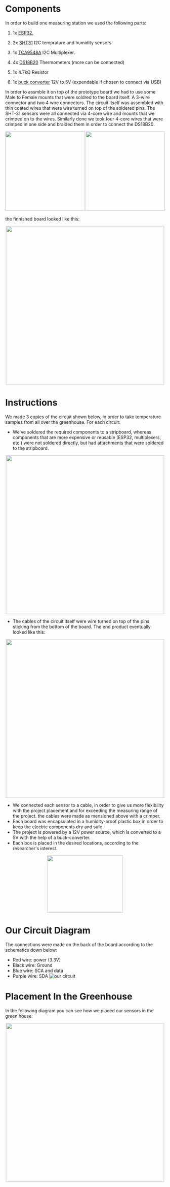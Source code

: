 # Components
In order to build one measuring station we used the following parts:
1. 1x <a href=http://esp32.net/>ESP32.</a><br>
    
2. 2x <a href=https://www.adafruit.com/product/2857>SHT31</a> I2C temprature and humidity sensors.<br>
    
3. 1x <a href=https://www.adafruit.com/product/2717>TCA9548A</a> I2C Multiplexer.<br>
    
4. 4x <a href=https://components101.com/sensors/ds18b20-temperature-sensor>DS18B20</a> Thermometers (more can be connected)<br>
    
5. 1x 4.7kΩ Resistor
6. 1x <a href=https://www.electricaltechnology.org/2019/11/12v-to-5v-converter-circuit.html>buck converter</a> 12V to 5V (expendable if chosen to connect via USB)<br>
    

In order to assmble it on top of the prototype board we had to use some Male to Female mounts that were soldred to the board itself. A 3-wire connector and two 4 wire connectors. The circuit itself was assembled with thin coated wires that were wire turned on top of the soldered pins. The SHT-31 sensors were all connected via 4-core wire and mounts that we crimped on to the wires. Similarly done we took four 4-core wires that were crimped in one side and braided them in order to connect the DS18B20.
<p align="center">
<img src="https://user-images.githubusercontent.com/107586157/179503265-cf8b6dca-74e1-472b-b501-014e89592f5e.jpg"
 width="250">
<img src="https://user-images.githubusercontent.com/107586157/179503285-519fa5cc-1895-463d-bb79-a580dbd000da.jpg"
 width="250">
</p>



the finnished board looked like this:
<p align="center">
<img src="https://user-images.githubusercontent.com/107586157/176545093-fced8147-ff82-42ee-ba7c-0c1321bde8c0.jpg" width="500">
</p>



# Instructions
We made 3 copies of the circuit shown below, in order to take temperature samples from all over the greenhouse.
For each circuit:
- We've soldered the required components to a stripboard, whereas components that are more expensive or reusable (ESP32, multiplexers, etc.) were not soldered directly, but had attachments that were soldered to the stripboard. 

<p align="center">
<img src="https://user-images.githubusercontent.com/107586157/179499913-a73bff3c-98ab-454f-9c52-4b709d5014f8.jpg"
 width="500">
</p>

- The cables of the circuit itself were wire turned on top of the pins sticking from the bottom of the board.
The end product eventually looked like this:
<p align="center">
<img src="https://user-images.githubusercontent.com/107586157/179501659-e907ddfa-2379-4350-8548-bf6f3d85b60d.jpg"
 width="500">
</p>

- We connected each sensor to a cable, in order to give us more flexibility with the project placement and for exceeding the measuring range of the project. the cables were made as mensioned above with a crimper.
- Each board was encapsulated in a humidity-proof plastic box in order to keep the electric components dry and safe.
- The project is powered by a 12V power source, which is converted to a 5V with the help of a buck-converter.
- Each box is placed in the desired locations, according to the researcher's interest.


<p align="center">
    <img src="https://media1.giphy.com/media/xUNd9Z3IC4IwJ1uLjG/giphy.gif?cid=ecf05e47fbe75gfwukjvw7pw0nf0wnh708c2cdkuaogn1j3m&rid=giphy.gif&ct=g" width="240" height="180" frameBorder="0">
</p>

# Our Circuit Diagram
The connections were made on the back of the board according to the schematics down below:

- Red wire: power (3.3V)
- Black wire: Ground
- Blue wire: SCA and data
- Purple wire: SDA
![our circuit](https://user-images.githubusercontent.com/107586157/176541063-b7465c39-da76-41f2-b240-bf56e5ab83b7.jpg)

# Placement In the Greenhouse
In the following diagram you can see how we placed our sensors in the green house:


<p align="center">
<img src="https://user-images.githubusercontent.com/107586157/179716474-ea1f0dcb-6fa3-47ad-b6d6-496f8eecfdbb.jpg"
 width="500">
</p>

